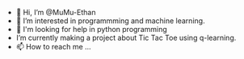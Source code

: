 - 👋 Hi, I’m @MuMu-Ethan
- 👀 I’m interested in programmming and machine learning.
- 📖 I'm looking for help in python programming
- I’m currently making a project about Tic Tac Toe using q-learning.
- 📫 How to reach me ... 

<!---
MuMu-Ethan/MuMu-Ethan is a ✨ special ✨ repository because its `README.md` (this file) appears on your GitHub profile.
You can click the Preview link to take a look at your changes.
--->

